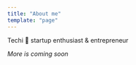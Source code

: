 ```yaml
---
title: "About me"
template: "page"
---
```


Techi 📱 startup enthusiast & entrepreneur

*More is coming soon*
